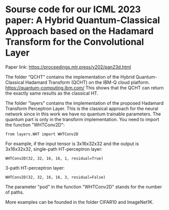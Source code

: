 # Sourse code for our ICML 2023 paper: A Hybrid Quantum-Classical Approach based on the Hadamard Transform for the Convolutional Layer
Paper link: https://proceedings.mlr.press/v202/pan23d.html

The folder “QCHT” contains the implementation of the Hybrid Quantum-Classical Hadamard Transform (QCHT) on the IBM-Q cloud platform.
https://quantum-computing.ibm.com/
This shows that the QCHT can return the exactly same results as the classical HT.

The folder "layers" contains the implementation of the proposed Hadamard Transform Perceptron Layer. This is the classical approach for the neural network since in this work we have no quantum trainable parameters. The quantum part is only in the transform implementation.
You need to import the function "WHTConv2D":

    from layers.WHT import WHTConv2D
For example, if the input tensor is 3x16x32x32 and the output is 3x16x32x32, 
single-path HT-perceptron layer: 

    WHTConv2D(32, 32, 16, 16, 1, residual=True)
3-path HT-perceptron layer: 

    WHTConv2D(32, 32, 16, 16, 3, residual=False)
The parameter "pod" in the function "WHTConv2D" stands for the number of paths.

More examples can be founded in the folder CIFAR10 and ImageNet1K.
